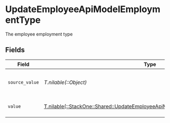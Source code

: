 # UpdateEmployeeApiModelEmploymentType

The employee employment type


## Fields

| Field                                                                                                                                                      | Type                                                                                                                                                       | Required                                                                                                                                                   | Description                                                                                                                                                | Example                                                                                                                                                    |
| ---------------------------------------------------------------------------------------------------------------------------------------------------------- | ---------------------------------------------------------------------------------------------------------------------------------------------------------- | ---------------------------------------------------------------------------------------------------------------------------------------------------------- | ---------------------------------------------------------------------------------------------------------------------------------------------------------- | ---------------------------------------------------------------------------------------------------------------------------------------------------------- |
| `source_value`                                                                                                                                             | *T.nilable(::Object)*                                                                                                                                      | :heavy_minus_sign:                                                                                                                                         | The source value of the employment type.                                                                                                                   | Permanent                                                                                                                                                  |
| `value`                                                                                                                                                    | [T.nilable(::StackOne::Shared::UpdateEmployeeApiModelSchemasEmploymentTypeValue)](../../models/shared/updateemployeeapimodelschemasemploymenttypevalue.md) | :heavy_minus_sign:                                                                                                                                         | The type of the employment.                                                                                                                                | permanent                                                                                                                                                  |